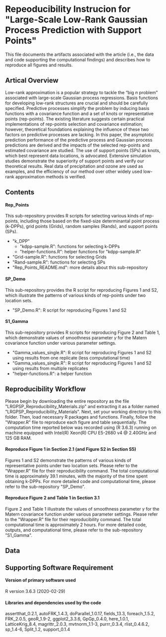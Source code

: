 # Repeoducibility Instrucion for "Large-Scale Low-Rank Gaussian Process Prediction with Support Points"
This file documents the artifacts associated with the article (i.e., the data and code supporting the computational findings) and describes how to reproduce all figures and results. 

## Artical Overview
Low-rank approximation is a popular strategy to tackle the “big $n$ problem” associated with large-scale Gaussian process regressions. Basis functions for developing low-rank structures are crucial and should be carefully specified. Predictive processes simplify the problem by inducing basis functions with a covariance function and a set of knots or representative points (rep-points). The existing literature suggests certain practical implementations of rep-points selection and covariance estimation; however, theoretical foundations explaining the influence of these two factors on predictive processes are lacking. In this paper, the asymptotic prediction performance of the predictive process and Gaussian process predictions are derived and the impacts of the selected rep-points and estimated covariance are studied. The use of support points (SPs) as knots, which best represent data locations, is advocated. Extensive simulation studies demonstrate the superiority of support points and verify our theoretical results. Real data of precipitation and ozone are used as examples, and the efficiency of our method over other widely used low-rank approximation methods is verified.

## Contents
#### Rep_Points
This sub-repository provides R scripts for selecting various kinds of rep-points, including those based on the fixed-size determinantal point process (k-DPPs), grid points (Grids), random samples (Rands), and support points (SPs).

- "k_DPP"
  - "kdpp-sample.R": functions for selecting k-DPPs
  - "helper-functions.R": helper functions for "kdpp-sample.R"
- "Grid-sample.R": functions for selecting Grids
- "Rand-sample.R": functions for selecting SPs
- "Rep_Points_README.md": more details about this sub-repository

#### SP_Demo
This sub-repository provides the R script for reproducing Figures 1 and S2, which illustrate the patterns of various kinds of rep-points under two location sets.

- "SP_Demo.R": R script for reproducing Figures 1 and S2

#### S1_Gamma
This sub-repository provides R scripts for reproducing Figure 2 and Table 1, which demonstrate values of smoothness parameter $\gamma$ for the Matern covariance function under various parameter settings. 

- "Gamma_values_single.R": R script for reproducing Figures 1 and S2 using results from one replicate (less computational time)
- "Gamma_values_single.R": R script for reproducing Figures 1 and S2 using results from multiple replicates 
- "helper-functions.R": a helper function


## Reproducibility Workflow
Please begin by downloading the entire repository as the file "LRGPSP_Reproducibility_Materials.zip" and extracting it as a folder named "LRGPSP_Reproducibility_Materials". Next, set your working directory to this folder. Then, load necessary R packages and functions. Finally, follow the "Wrapper.R" file to reproduce each figure and table sequentially. The computation time reported below was recorded using (R 3.6.3) running on machine equipped with Intel(R) Xeon(R) CPU E5-2680 v4 @ 2.40GHz and 125 GB RAM.


#### Reproduce Figure 1 in Section 2.1 (and Figure S2 in Section S5)
Figures 1 and S2 demonstrate the patterns of various kinds of representative points under two location sets. Please refer to the "Wrapper.R" file for their reproducibility command. The total computational time is approximately 39.1 minutes, with the majority of the time spent obtaining k-DPPs.  For more detailed code and computational time, please refer to the sub-repository "SP_Demo". 

#### Reproduce Figure 2 and Table 1 in Section 3.1
Figure 2 and Table 1 illustrate the values of smoothness parameter $\gamma$ for the Matern covariance function under various parameter settings. Please refer to the "Wrapper.R" file for their reproducibility command. The total computational time is approximately 2 hours. For more detailed code, outputs, and computational time, please refer to the sub-repository "S1_Gamma". 

## Data 

## Supporting Software Requirement
#### Version of primary software used
R version 3.6.3 (2020-02-29)

#### Libraries and dependencies used by the code

assertthat_0.2.1, autoFRK_1.4.3, doParallel_1.0.17, fields_13.3, foreach_1.5.2, FRK_2.0.5, geoR_1.9-2, ggplot2_3.3.6, GpGp_0.4.0, here_1.0.1, LatticeKrig_8.4, magrittr_2.0.3, mvtnorm_1.1-3, purrr_0.3.4, rlist_0.4.6.2, sp_1.4-6, Split_1.2, support_0.1.4





